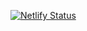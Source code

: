 [![Netlify Status](https://api.netlify.com/api/v1/badges/c59a4be9-784d-4a6d-b6d3-7c37fd735b49/deploy-status)](https://app.netlify.com/sites/z1m97/deploys)
